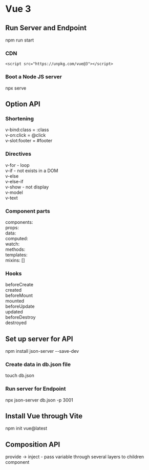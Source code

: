 # Vue 3

## Run Server and Endpoint
npm run start  

### CDN
`<script src="https://unpkg.com/vue@3"></script>`

### Boot a Node JS server
npx serve

## Option API  
### Shortening
v-bind:class = :class  
v-on:click = @click  
v-slot:footer = #footer  

### Directives
v-for - loop   
v-if - not exists in a DOM  
v-else   
v-else-if   
v-show - not display  
v-model   
v-text  

### Component parts
components:  
props:  
data:  
computed:  
watch:  
methods:  
templates:  
mixins: []  

### Hooks
beforeCreate  
created  
beforeMount  
mounted  
beforeUpdate  
updated  
beforeDestroy  
destroyed  

## Set up server for API
npm install json-server --save-dev

### Create data in db.json file
touch db.json

### Run server for Endpoint
npx json-server db.json -p 3001

## Install Vue through Vite
npm init vue@latest

## Composition API  

provide -> inject - pass variable through several layers to children component  


